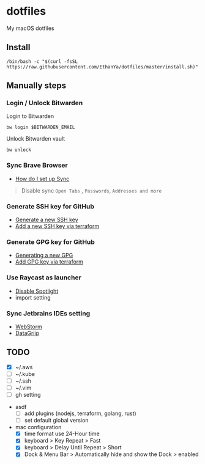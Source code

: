 # dotfiles
My macOS dotfiles

## Install

```shell
/bin/bash -c "$(curl -fsSL https://raw.githubusercontent.com/EthanYa/dotfiles/master/install.sh)"
```

## Manually steps
### Login / Unlock Bitwarden
Login to Bitwarden
```shell
bw login $BITWARDEN_EMAIL
```
Unlock Bitwarden vault
```shell
bw unlock
```
### Sync Brave Browser
- [How do I set up Sync](https://support.brave.com/hc/en-us/articles/360021218111-How-do-I-set-up-Sync-)
> Disable sync `Open Tabs` , `Passwords`, `Addresses and more`


### Generate SSH key for GitHub
- [Generate a new SSH key](https://docs.github.com/en/authentication/connecting-to-github-with-ssh/generating-a-new-ssh-key-and-adding-it-to-the-ssh-agent)
- [Add a new SSH key via terraform](https://github.com/EthanYa/github-infrastructure/blob/528289a125dafa0f3988a66327f356d1a42d92f6/terraform.tfvars#L1)


### Generate GPG key for GitHub
- [Generating a new GPG](https://docs.github.com/en/authentication/managing-commit-signature-verification/generating-a-new-gpg-)
- [Add GPG key via terraform](https://github.com/EthanYa/github-infrastructure/blob/528289a125dafa0f3988a66327f356d1a42d92f6/terraform.tfvars#L5)

### Use Raycast as launcher
- [Disable Spotlight](https://manual.raycast.com/hotkey)
- import setting

### Sync Jetbrains IDEs setting
- [WebStorm](https://www.jetbrains.com/help/webstorm/sharing-your-ide-settings.html#IDE_settings_sync)
- [DataGriip](https://www.jetbrains.com/help/datagrip/sharing-your-ide-settings.html#IDE_settings_sync)

## TODO
- [X] ~/.aws
- [ ] ~/.kube
- [ ] ~/.ssh
- [ ] ~/.vim
- [ ] gh setting
- asdf
  - [ ] add plugins (nodejs, terraform, golang, rust)
  - [ ] set default global version
- mac configuration
    - [X] time format use 24-Hour time
    - [X] keyboard > Key Repeat > Fast
    - [X] keyboard > Delay Until Repeat > Short
    - [X] Dock & Menu Bar > Automatically hide and show the Dock > enabled
